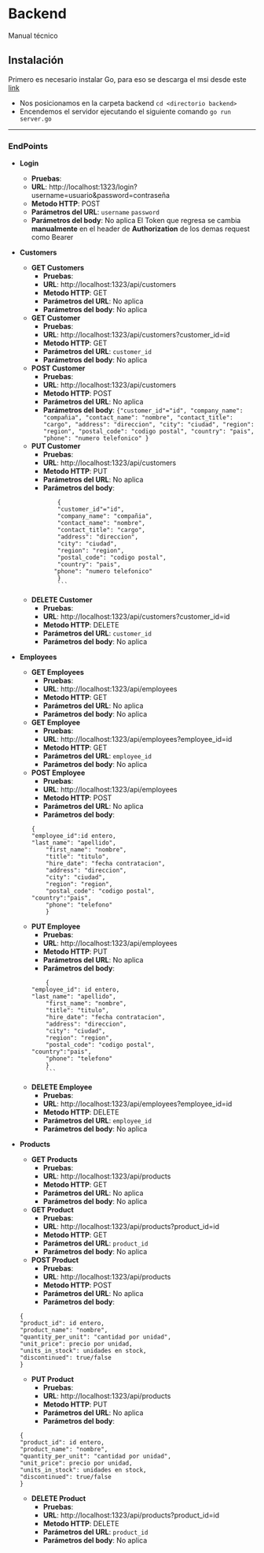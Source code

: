 

# Backend
Manual técnico

## Instalación
Primero es necesario instalar Go, para eso se descarga el msi desde este [link](https://golang.org/doc/install)
* Nos posicionamos en la carpeta backend
`cd <directorio backend>`
* Encendemos el servidor ejecutando el siguiente comando
`go run server.go`
----------

### EndPoints
* **Login**
	* **Pruebas**:
	* **URL**: http://localhost:1323/login?username=usuario&password=contraseña
	* **Metodo HTTP**: POST
	* **Parámetros del URL**: ``username`` ``password``
	* **Parámetros del body**: No aplica
El Token que regresa se cambia **manualmente** en el header de **Authorization** de los demas request como Bearer
* **Customers**
	* **GET Customers**
		* **Pruebas**:
		* **URL**: http://localhost:1323/api/customers
		* **Metodo HTTP**: GET
		* **Parámetros del URL**: No aplica
		* **Parámetros del body**: No aplica
	* **GET Customer**
		* **Pruebas**:
		* **URL**: http://localhost:1323/api/customers?customer_id=id
		* **Metodo HTTP**: GET
		* **Parámetros del URL**: ``customer_id``
		* **Parámetros del body**: No aplica
	* **POST Customer**
		* **Pruebas**:
		*  **URL**: http://localhost:1323/api/customers
		* **Metodo HTTP**: POST
		* **Parámetros del URL**: No aplica
		* **Parámetros del body**: 
                ```
                {"customer_id"="id",
                "company_name": "compañia",
                "contact_name": "nombre",
                "contact_title": "cargo",
                "address": "direccion",
                "city": "ciudad",
                "region": "region",
                "postal_code": "codigo postal",
                "country": "pais",
                "phone": "numero telefonico"
                }
                ```
	* **PUT Customer**
		* **Pruebas**:
		*  **URL**: http://localhost:1323/api/customers
		* **Metodo HTTP**: PUT
		* **Parámetros del URL**: No aplica
		* **Parámetros del body**: 
	        ```
                {
                "customer_id"="id",
                "company_name": "compañia",
                "contact_name": "nombre",
                "contact_title": "cargo",
                "address": "direccion",
                "city": "ciudad",
                "region": "region",
                "postal_code": "codigo postal",
                "country": "pais",
               "phone": "numero telefonico"
                }
                ```
	* **DELETE Customer**
		* **Pruebas**:
		* **URL**: http://localhost:1323/api/customers?customer_id=id
		* **Metodo HTTP**: DELETE
		* **Parámetros del URL**: ``customer_id``
		* **Parámetros del body**: No aplica

* **Employees**
	* **GET Employees**
	    * **Pruebas**:
	    * **URL**: http://localhost:1323/api/employees
	    * **Metodo HTTP**: GET
	    * **Parámetros del URL**: No aplica
	    * **Parámetros del body**: No aplica
	* **GET Employee**
	    * **Pruebas**:
	    * **URL**: http://localhost:1323/api/employees?employee_id=id
	    * **Metodo HTTP**: GET
	    * **Parámetros del URL**: ``employee_id``
	    * **Parámetros del body**: No aplica
	* **POST Employee**
	     * **Pruebas**:
	     * **URL**: http://localhost:1323/api/employees
	     * **Metodo HTTP**: POST
	     * **Parámetros del URL**: No aplica
	     * **Parámetros del body**:
	     ```
	     {
	     "employee_id":id entero,
	     "last_name": "apellido", 
             "first_name": "nombre", 
             "title": "titulo", 
             "hire_date": "fecha contratacion",
             "address": "direccion", 
             "city": "ciudad", 
             "region": "region", 
             "postal_code": "codigo postal", 
	     "country":"pais",
             "phone": "telefono"
             }
	     ```
	* **PUT Employee**
	    * **Pruebas**:
	    * **URL**: http://localhost:1323/api/employees
	    * **Metodo HTTP**: PUT
	    * **Parámetros del URL**: No aplica
	    * **Parámetros del body**:
	    ```
            {
	    "employee_id": id entero,
	    "last_name": "apellido", 
            "first_name": "nombre", 
            "title": "titulo", 
            "hire_date": "fecha contratacion",
            "address": "direccion", 
            "city": "ciudad", 
            "region": "region", 
            "postal_code": "codigo postal", 
	    "country":"pais",
            "phone": "telefono"
            }
            ```
	* **DELETE Employee**
	    * **Pruebas**:
	    * **URL**: http://localhost:1323/api/employees?employee_id=id
	    * **Metodo HTTP**: DELETE
	    * **Parámetros del URL**: ``employee_id``
	    * **Parámetros del body**: No aplica
	
* **Products**
	* **GET Products**
	    * **Pruebas**:
	    * **URL**: http://localhost:1323/api/products
	    * **Metodo HTTP**: GET
	    * **Parámetros del URL**: No aplica
	    * **Parámetros del body**: No aplica
	* **GET Product**
	    * **Pruebas**:
	    * **URL**: http://localhost:1323/api/products?product_id=id
	    * **Metodo HTTP**: GET
	    * **Parámetros del URL**: ``product_id``
	    * **Parámetros del body**: No aplica
	* **POST Product**
	     * **Pruebas**:
	     * **URL**: http://localhost:1323/api/products
	     * **Metodo HTTP**: POST
	     * **Parámetros del URL**: No aplica
	     * **Parámetros del body**:
	```
	{
	"product_id": id entero,
	"product_name": "nombre",
	"quantity_per_unit": "cantidad por unidad",
	"unit_price": precio por unidad,
	"units_in_stock": unidades en stock,
	"discontinued": true/false
	}    
	```
	* **PUT Product**
	    * **Pruebas**:
	    * **URL**: http://localhost:1323/api/products
	    * **Metodo HTTP**: PUT
	    * **Parámetros del URL**: No aplica
	    * **Parámetros del body**:
	```
	{
	"product_id": id entero,
	"product_name": "nombre",
	"quantity_per_unit": "cantidad por unidad",
	"unit_price": precio por unidad,
	"units_in_stock": unidades en stock,
	"discontinued": true/false
	}    
	```
	* **DELETE Product**
	    * **Pruebas**:
	    * **URL**: http://localhost:1323/api/products?product_id=id
	    * **Metodo HTTP**: DELETE
	    * **Parámetros del URL**: ``product_id``
	    * **Parámetros del body**: No aplica


 

